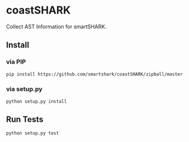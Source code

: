 # coastSHARK
Collect AST Information for smartSHARK.

## Install

### via PIP
```bash
pip install https://github.com/smartshark/coastSHARK/zipball/master
```

### via setup.py
```
python setup.py install
```

## Run Tests
```bash
python setup.py test
```
